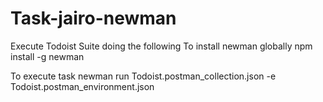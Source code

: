 # Task-jairo-newman
Execute Todoist Suite doing the following
To install newman globally
npm install -g newman

To execute task
newman run Todoist.postman_collection.json -e Todoist.postman_environment.json



